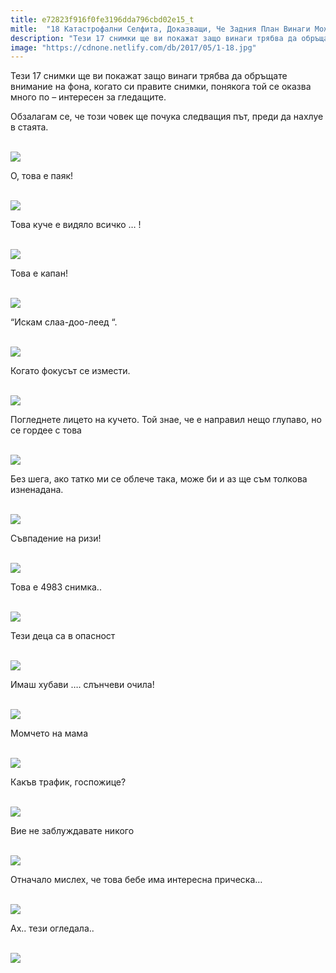 ```yaml
---
title: e72823f916f0fe3196dda796cbd02e15_t
mitle:  "18 Катастрофални Селфита, Доказващи, Че Задния План Винаги Може Да Ни Изненада!"
description: "Тези 17 снимки ще ви покажат защо винаги трябва да обръщате внимание на фона, когато си правите снимки, понякога той се оказва много по - интересен за гледащите. Обзал"
image: "https://cdnone.netlify.com/db/2017/05/1-18.jpg"
---
```


 <p>Тези 17 снимки ще ви покажат защо винаги трябва да обръщате внимание на фона, когато си правите снимки, понякога той се оказва много по – интересен за гледащите.</p>      <p>Обзалагам се, че този човек ще почука следващия път, преди да нахлуе в стаята.</p> <p> <br/><img src="https://cdnone.netlify.com/db/2017/05/1-18.jpg"/><br/></p>  <p>О, това е паяк!</p>      <p> <br/><img src="https://cdnone.netlify.com/db/2017/05/2-15.jpg"/><br/></p> <p>Това куче е видяло всичко … !</p> <p> <br/><img src="https://cdnone.netlify.com/db/2017/05/3-15.jpg"/><br/></p>  <p>Това е капан!</p>      <p> <br/><img src="https://cdnone.netlify.com/db/2017/05/4-13.jpg"/><br/></p> <p>“Искам слаа-доо-леед “.</p> <p> <br/><img src="https://cdnone.netlify.com/db/2017/05/5-15.jpg"/><br/></p> <p>Когато фокусът се измести.</p> <p> <br/><img src="https://cdnone.netlify.com/db/2017/05/6-13.jpg"/><br/></p> <p>Погледнете лицето на кучето. Той знае, че е направил нещо глупаво, но се гордее с това</p>      <p> <br/><img src="https://cdnone.netlify.com/db/2017/05/7-14.jpg"/><br/></p> <p>Без шега, ако татко ми се облече така, може би и аз ще съм толкова изненадана.</p> <p> <br/><img src="https://cdnone.netlify.com/db/2017/05/8-14.jpg"/><br/></p> <p>Съвпадение на ризи!</p>      <p> <br/><img src="https://cdnone.netlify.com/db/2017/05/9-12.jpg"/><br/></p> <p>Това е 4983 снимка..</p> <p> <br/><img src="https://cdnone.netlify.com/db/2017/05/10-13.jpg"/><br/></p> <p>Тези деца са в опасност</p> <p> <br/><img src="https://cdnone.netlify.com/db/2017/05/11-11.jpg"/><br/></p> <p>Имаш хубави …. слънчеви очила!</p> <p> <br/><img src="https://cdnone.netlify.com/db/2017/05/12-11.jpg"/><br/></p> <p>Момчето на мама</p> <p> <br/><img src="https://cdnone.netlify.com/db/2017/05/13-10.jpg"/><br/></p> <p>Какъв трафик, госпожице?</p> <p> <br/><img src="https://cdnone.netlify.com/db/2017/05/14-10.jpg"/><br/></p> <p>Вие не заблуждавате никого</p> <p> <br/><img src="https://cdnone.netlify.com/db/2017/05/15-7.jpg"/><br/></p> <p>Отначало мислех, че това бебе има интересна прическа…</p> <p> <br/><img src="https://cdnone.netlify.com/db/2017/05/16-4.jpg"/><br/></p>  <p>Ах.. тези огледала..</p> <p> <br/><img src="https://cdnone.netlify.com/db/2017/05/17-3.jpg"/><br/></p>       